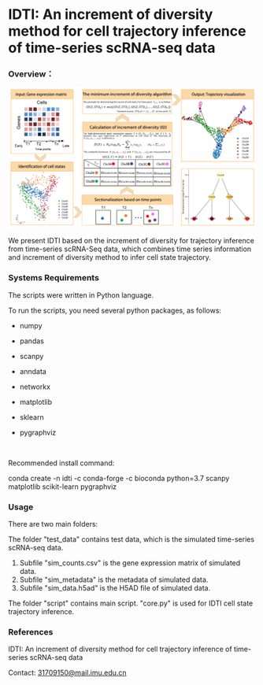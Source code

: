 # IDTI: An increment of diversity method for cell trajectory inference of time-series scRNA-seq data
### Overview：
![image-20220808170723505](workflow.png)

We present IDTI based on the increment of diversity for trajectory inference from time-series scRNA-Seq data, which combines time series information and increment of diversity method to infer cell state trajectory.


### Systems Requirements

The scripts were written in Python language.

To run the scripts, you need several python packages, as follows:

- numpy 

- pandas 

- scanpy

- anndata 

- networkx

- matplotlib

- sklearn

- pygraphviz

  ​

Recommended install command:

conda create -n idti -c conda-forge -c bioconda  python=3.7 scanpy matplotlib scikit-learn pygraphviz

### Usage

There are two main folders:

The folder "test_data" contains test data, which is the simulated time-series scRNA-seq data.
1. Subfile "sim_counts.csv" is the gene expression matrix of simulated data.
2. Subfile "sim_metadata" is the metadata of simulated data.
3. Subfile "sim_data.h5ad" is the H5AD file of simulated data.

The folder "script" contains main script.
"core.py" is used for IDTI cell state trajectory inference.

### References

IDTI: An increment of diversity method for cell trajectory inference of time-series scRNA-seq data

Contact: 31709150@mail.imu.edu.cn

